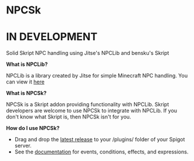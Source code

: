 # NPCSk
# IN DEVELOPMENT
Solid Skript NPC handling using Jitse's NPCLib and bensku's Skript

**What is NPCLib?**

NPCLib is a library created by Jitse for simple Minecraft NPC handling.
You can view it [here](https://github.com/JitseB/NPCLib)

**What is NPCSk?**

NPCSk is a Skript addon providing functionality with NPCLib. Skript developers are welcome to use NPCSk to integrate with NPCLib. If you don't know what Skript is, then NPCSk isn't for you.

**How do I use NPCSk?**
* Drag and drop the [latest release](https://github.com/A248/NPCSk/releases) to your /plugins/ folder of your Spigot server.
* See the [documentation](https://www.google.com) for events, conditions, effects, and expressions.
